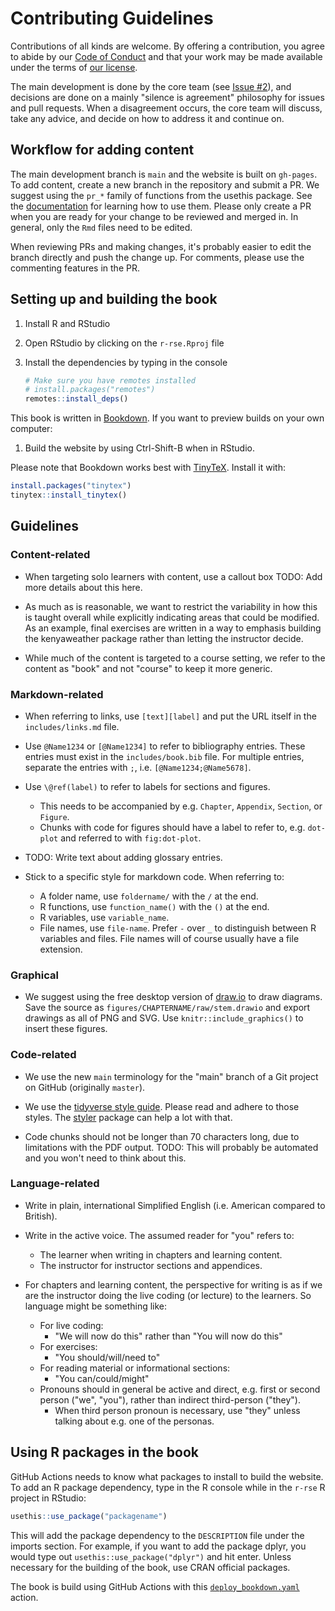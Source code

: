# Contributing Guidelines

Contributions of all kinds are welcome. By offering a contribution, you
agree to abide by our [Code of Conduct](CODE_OF_CONDUCT.md) and that
your work may be made available under the terms of [our
license](LICENSE.md).

The main development is done by the core team (see [Issue
#2](https://github.com/merely-useful/r-rse/issues/2)), and decisions are
done on a mainly "silence is agreement" philosophy for issues and pull
requests. When a disagreement occurs, the core team will discuss, take
any advice, and decide on how to address it and continue on.

## Workflow for adding content

The main development branch is `main` and the website is built on
`gh-pages`. To add content, create a new branch in the repository and
submit a PR. We suggest using the `pr_*` family of functions from the
usethis package. See the
[documentation](https://usethis.r-lib.org/articles/articles/pr-functions.html)
for learning how to use them. Please only create a PR when you are ready
for your change to be reviewed and merged in. In general, only the `Rmd`
files need to be edited.

When reviewing PRs and making changes, it's probably easier to edit the
branch directly and push the change up. For comments, please use the
commenting features in the PR.

## Setting up and building the book

1.  Install R and RStudio

2.  Open RStudio by clicking on the `r-rse.Rproj` file

3.  Install the dependencies by typing in the console

    ``` r
    # Make sure you have remotes installed
    # install.packages("remotes")
    remotes::install_deps()
    ```

This book is written in [Bookdown](https://bookdown.org/). If you want
to preview builds on your own computer:

1.  Build the website by using Ctrl-Shift-B when in RStudio.

Please note that Bookdown works best with
[TinyTeX](https://yihui.name/tinytex/). Install it with:

``` r
install.packages("tinytex")
tinytex::install_tinytex()
```

## Guidelines

### Content-related

-   When targeting solo learners with content, use a callout box TODO:
    Add more details about this here.

-   As much as is reasonable, we want to restrict the variability in how
    this is taught overall while explicitly indicating areas that could
    be modified. As an example, final exercises are written in a way to
    emphasis building the kenyaweather package rather than letting the
    instructor decide.

-   While much of the content is targeted to a course setting, we refer
    to the content as "book" and not "course" to keep it more generic.

### Markdown-related

-   When referring to links, use `[text][label]` and put the URL itself
    in the `includes/links.md` file.

-   Use `@Name1234` or `[@Name1234]` to refer to bibliography entries.
    These entries must exist in the `includes/book.bib` file. For
    multiple entries, separate the entries with `;`, i.e.
    `[@Name1234;@Name5678]`.

-   Use `\@ref(label)` to refer to labels for sections and figures.

    -   This needs to be accompanied by e.g. `Chapter`, `Appendix`,
        `Section`, or `Figure`.
    -   Chunks with code for figures should have a label to refer to,
        e.g. `dot-plot` and referred to with `fig:dot-plot`.

-   TODO: Write text about adding glossary entries.

-   Stick to a specific style for markdown code. When referring to:

    -   A folder name, use `foldername/` with the `/` at the end.
    -   R functions, use `function_name()` with the `()` at the end.
    -   R variables, use `variable_name`.
    -   File names, use `file-name`. Prefer `-` over `_` to distinguish
        between R variables and files. File names will of course usually
        have a file extension.

### Graphical

-   We suggest using the free desktop version of
    [draw.io](https://www.draw.io/) to draw diagrams. Save the source as
    `figures/CHAPTERNAME/raw/stem.drawio` and export drawings as all of
    PNG and SVG. Use `knitr::include_graphics()` to insert these
    figures.

### Code-related

-   We use the new `main` terminology for the "main" branch of a Git
    project on GitHub (originally `master`).

-   We use the [tidyverse style guide](https://style.tidyverse.org/).
    Please read and adhere to those styles. The
    [styler](https://styler.r-lib.org/) package can help a lot with
    that.

-   Code chunks should not be longer than 70 characters long, due to
    limitations with the PDF output. TODO: This will probably be
    automated and you won't need to think about this.

### Language-related

-   Write in plain, international Simplified English (i.e. American
    compared to British).

-   Write in the active voice. The assumed reader for "you" refers to:

    -   The learner when writing in chapters and learning content.
    -   The instructor for instructor sections and appendices.

-   For chapters and learning content, the perspective for writing is as
    if we are the instructor doing the live coding (or lecture) to the
    learners. So language might be something like:

    -   For live coding:
        -   "We will now do this" rather than "You will now do this"
    -   For exercises:
        -   "You should/will/need to"
    -   For reading material or informational sections:
        -   "You can/could/might"
    -   Pronouns should in general be active and direct, e.g. first or
        second person ("we", "you"), rather than indirect third-person
        ("they").
        -   When third person pronoun is necessary, use "they" unless
            talking about e.g. one of the personas.

## Using R packages in the book

GitHub Actions needs to know what packages to install to build the
website. To add an R package dependency, type in the R console while in
the `r-rse` R project in RStudio:

``` r
usethis::use_package("packagename")
```

This will add the package dependency to the `DESCRIPTION` file under the
imports section. For example, if you want to add the package dplyr, you
would type out `usethis::use_package("dplyr")` and hit enter. Unless
necessary for the building of the book, use CRAN official packages.

The book is build using GitHub Actions with this
[`deploy_bookdown.yaml`](.github/workflows/deploy_bookdown.yaml) action.
